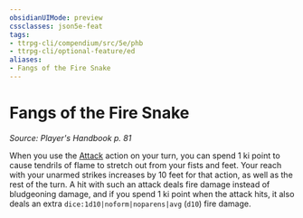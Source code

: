 ```yaml
---
obsidianUIMode: preview
cssclasses: json5e-feat
tags:
- ttrpg-cli/compendium/src/5e/phb
- ttrpg-cli/optional-feature/ed
aliases:
- Fangs of the Fire Snake
---
```

# Fangs of the Fire Snake
*Source: Player's Handbook p. 81*  

When you use the [Attack](/3-Mechanics/CLI/Rules/actions.md#Attack) action on your turn, you can spend 1 ki point to cause tendrils of flame to stretch out from your fists and feet. Your reach with your unarmed strikes increases by 10 feet for that action, as well as the rest of the turn. A hit with such an attack deals fire damage instead of bludgeoning damage, and if you spend 1 ki point when the attack hits, it also deals an extra `dice:1d10|noform|noparens|avg` (`d10`) fire damage.